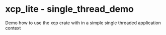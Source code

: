 # xcp_lite - single_thread_demo

Demo how to use the xcp crate with in a simple single threaded application context
